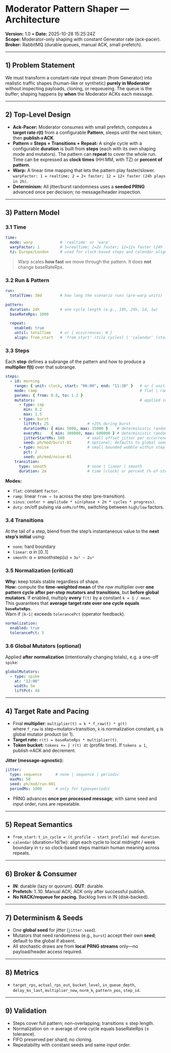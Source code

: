 # Moderator Pattern Shaper — Architecture
**Version:** 1.0 • **Date:** 2025-10-28 15:25:24Z  
**Scope:** Moderator-only shaping with constant Generator rate (ack‑pacer).  
**Broker:** RabbitMQ (durable queues, manual ACK, small prefetch).

---

## 1) Problem Statement
We must transform a constant-rate input stream (from Generator) into realistic traffic shapes (human-like or synthetic) **purely in Moderator** without inspecting payloads, cloning, or requeueing. The queue is the buffer; shaping happens by **when** the Moderator ACKs each message.

---

## 2) Top-Level Design
- **Ack‑Pacer:** Moderator consumes with small prefetch, computes a **target rate r(t)** from a configurable **Pattern**, sleeps until the next token, then **publish→ACK**.
- **Pattern = Steps + Transitions + Repeat:** A single cycle with a configurable **duration** is built from **steps** (each with its own shaping mode and mutators). The pattern can **repeat** to cover the whole run. Time can be expressed as **clock times** (HH:MM, with TZ) or **percent of pattern**.
- **Warp:** A linear time mapping that lets the pattern play faster/slower. `warpFactor: 1 = realtime; 2 = 2× faster; 12 = 12× faster (24h plays in 2h)`.
- **Determinism:** All jitter/burst randomness uses a **seeded PRNG** advanced once per decision; no message/header inspection.

---

## 3) Pattern Model
### 3.1 Time
```yaml
time:
  mode: warp            # 'realtime' or 'warp'
  warpFactor: 1         # 1=realtime; 2=2x faster; 12=12x faster (24h -> 2h); etc.
  tz: Europe/London     # used for clock-based steps and calendar alignment
```
> Warp scales **how fast** we move through the pattern. It does **not** change baseRateRps.

### 3.2 Run & Pattern
```yaml
run:
  totalTime: 30d        # how long the scenario runs (pre-warp units)

pattern:
  duration: 24h         # one cycle length (e.g., 10h, 24h, 1d, 1w)
  baseRateRps: 1000

  repeat:
    enabled: true
    until: totalTime    # or { occurrences: N }
    align: from_start   # 'from_start' (tile cycles) | 'calendar' (start at midnight / week boundary in tz)
```

### 3.3 Steps
Each **step** defines a subrange of the pattern and how to produce a **multiplier f(t)** over that subrange.

```yaml
steps:
  - id: morning
    range: { unit: clock, start: "06:00", end: "11:30" }   # or { unit: percent, startPct: 25, endPct: 40 }
    mode: ramp                                             # flat | ramp | sinus | duty
    params: { from: 0.8, to: 1.2 }
    mutators:                                              # applied in order, BEFORE transitions
      - type: cap
        min: 0.2
        max: 1.5
      - type: burst
        liftPct: 25                 # +25% during burst
        durationMs: { min: 5000, max: 15000 }    # deterministic random duration per occurrence
        everyMs:    { min: 300000, max: 600000 } # deterministic random gap between bursts
        jitterStartMs: 500          # small offset jitter per occurrence (seeded)
        seed: ph/mod/burst-01       # optional; defaults to global seed if absent
      - type: noise                 # small bounded wobble within step
        pct: 2
        seed: ph/mod/noise-01
    transition:
      type: smooth                  # none | linear | smooth
      duration: 2m                  # time (clock) or percent (% of step) depending on range.unit
```

**Modes:**
- `flat`: constant `factor`.
- `ramp`: linear `from → to` across the step (pre-transition).
- `sinus`: `center + amplitude * sin(phase + 2π * cycles * progress)`.
- `duty`: on/off pulsing via `onMs/offMs`, switching between `high/low` factors.

### 3.4 Transitions
At the tail of a step, blend from the step’s instantaneous value to the **next step’s initial** using:
- `none`: hard boundary
- `linear`: α in [0..1]
- `smooth`: α = smoothstep(u) = `3u² − 2u³`

### 3.5 Normalization (critical)
**Why:** keep totals stable regardless of shape.  
**How:** compute the **time-weighted mean** of the *raw* multiplier over **one pattern cycle** **after per-step mutators and transitions**, but **before global mutators**. If enabled, multiply **every** `f(t)` by a constant `k = 1 / mean`.  
This guarantees that **average target rate over one cycle equals `baseRateRps`**.  
Warn if `|k−1|` exceeds `tolerancePct` (operator feedback).

```yaml
normalization:
  enabled: true
  tolerancePct: 5
```

### 3.6 Global Mutators (optional)
Applied **after normalization** (intentionally changing totals), e.g. a one-off `spike`:
```yaml
globalMutators:
  - type: spike
    at: "12:00"
    width: 5m
    liftPct: 40
```

---

## 4) Target Rate and Pacing
- Final **multiplier**: `multiplier(t) = k * f_raw(t) * g(t)`  
  where `f_raw` is step+mutator+transition, `k` is normalization constant, `g` is global mutator product (or 1).
- **Target rate:** `r(t) = baseRateRps * multiplier(t)`.
- **Token bucket:** `tokens += ∫ r(t) dt` (profile time). If `tokens ≥ 1`, publish→ACK and decrement.

**Jitter (message‑agnostic):**
```yaml
jitter:
  type: sequence      # none | sequence | periodic
  maxMs: 50
  seed: ph/mod/run-001
  periodMs: 1000      # only for type=periodic
```
- PRNG advances **once per processed message**; with same seed and input order, runs are repeatable.

---

## 5) Repeat Semantics
- `from_start`: `t_in_cycle = (t_profile − start_profile) mod duration`.
- `calendar` (duration=1d/1w): align each cycle to local midnight / week boundary in `tz` so clock-based steps maintain human meaning across repeats.

---

## 6) Broker & Consumer
- **IN**: durable (lazy or quorum). **OUT**: durable.
- **Prefetch**: 1..10. Manual ACK; ACK only after successful publish.
- **No NACK/requeue for pacing.** Backlog lives in IN (disk-backed).

---

## 7) Determinism & Seeds
- One **global seed** for jitter (`jitter.seed`).
- Mutators that need randomness (e.g., `burst`) accept their own **seed**; default to the global if absent.
- All stochastic draws are from **local PRNG streams** only—no payload/header access required.

---

## 8) Metrics
- `target_rps`, `actual_rps_out`, `bucket_level`, `in_queue_depth`, `delay_ms_last`, `multiplier_now`, `norm_k`, `pattern_pos`, `step_id`.

---

## 9) Validation
- Steps cover full pattern; non-overlapping; transitions ≤ step length.
- Normalization on → average of one cycle equals baseRateRps (± tolerance).
- FIFO preserved per shard; no cloning.
- Repeatability with constant seeds and same input order.
